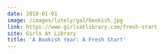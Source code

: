 ```yaml
---
date: 2018-01-01
image: /images/lately/gal/bookish.jpg
link: https://www.girlsatlibrary.com/fresh-start
site: Girls At Library
title: 'A Bookish Year: A Fresh Start'
---
```

